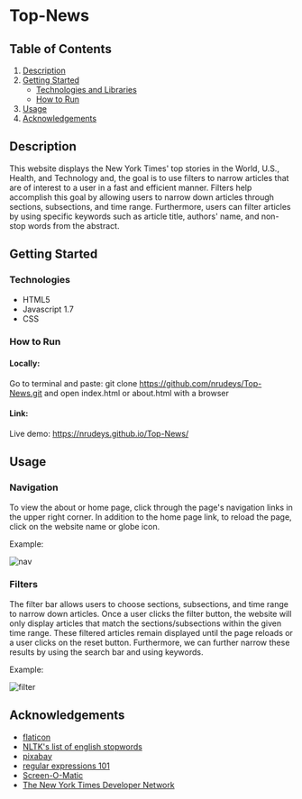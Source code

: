 # Top-News

## Table of Contents
1. [Description](#description)
2. [Getting Started](#getting-started)
    * [Technologies and Libraries](#technologies-and-libraries)
    * [How to Run](#how-to-run)
3. [Usage](#usage)
4. [Acknowledgements](#acknowledgements)

## Description
This website displays the New York Times' top stories in the World, U.S., Health, and Technology and, the goal is to use filters to narrow articles that are of interest to a user in a fast and efficient manner. Filters help accomplish this goal by allowing users to narrow down articles through sections, subsections, and time range. Furthermore, users can filter articles by using specific keywords such as article title, authors' name, and non-stop words from the abstract. 

## Getting Started
### Technologies
* HTML5
* Javascript 1.7
* CSS

### How to Run
#### Locally:
Go to terminal and paste: git clone https://github.com/nrudeys/Top-News.git and open index.html or about.html with a browser

#### Link:
Live demo: https://nrudeys.github.io/Top-News/

## Usage
### Navigation
To view the about or home page, click through the page's navigation links in the upper right corner. In addition to the home page link, to reload the page, click on the website name or globe icon.

Example:

![nav](https://user-images.githubusercontent.com/84989936/139741870-2329b860-54a8-4951-a1aa-b58279d4671d.gif)

### Filters
The filter bar allows users to choose sections, subsections, and time range to narrow down articles. Once a user clicks the filter button, the website will only display articles that match the sections/subsections within the given time range. These filtered articles remain displayed until the page reloads or a user clicks on the reset button. Furthermore, we can further narrow these results by using the search bar and using keywords.

Example:

![filter](https://user-images.githubusercontent.com/84989936/139742913-c6b74b92-82a3-4614-abee-63a87dfa3ccf.gif)

## Acknowledgements
* [flaticon](https://www.flaticon.com/authors/turkkub)
* [NLTK's list of english stopwords](https://gist.github.com/sebleier/554280)
* [pixabay](https://pixabay.com/users/tacskooo-3660772/?utm_source=link-attribution&utm_medium=referral&utm_campaign=image&utm_content=1789976)
* [regular expressions 101](https://regex101.com/)
* [Screen-O-Matic](https://screencast-o-matic.com/)
* [The New York Times Developer Network](https://developer.nytimes.com/)
